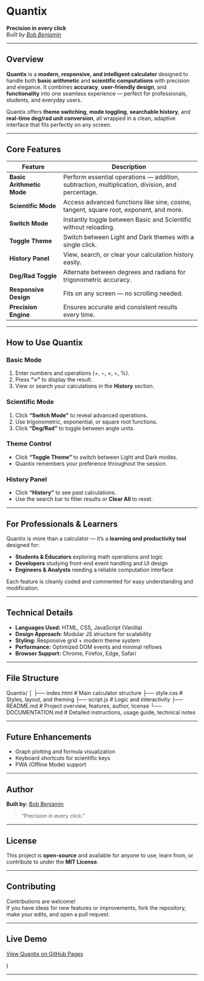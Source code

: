 #  Quantix  
**Precision in every click**  
_Built by [Bob Benjamin](https://github.com/mukta-55)_  

---

##  Overview  
**Quantix** is a **modern, responsive, and intelligent calculator** designed to handle both **basic arithmetic** and **scientific computations** with precision and elegance. It combines **accuracy**, **user-friendly design**, and **functionality** into one seamless experience — perfect for professionals, students, and everyday users.

Quantix offers **theme switching**, **mode toggling**, **searchable history**, and **real-time deg/rad unit conversion**, all wrapped in a clean, adaptive interface that fits perfectly on any screen.

---

##  Core Features  
| Feature | Description |
|----------|-------------|
|  **Basic Arithmetic Mode** | Perform essential operations — addition, subtraction, multiplication, division, and percentage. |
|  **Scientific Mode** | Access advanced functions like sine, cosine, tangent, square root, exponent, and more. |
|  **Switch Mode** | Instantly toggle between Basic and Scientific without reloading. |
|  **Toggle Theme** | Switch between Light and Dark themes with a single click. |
|  **History Panel** | View, search, or clear your calculation history easily. |
|  **Deg/Rad Toggle** | Alternate between degrees and radians for trigonometric accuracy. |
|  **Responsive Design** | Fits on any screen — no scrolling needed. |
|  **Precision Engine** | Ensures accurate and consistent results every time. |

---

## How to Use Quantix  

### Basic Mode  
1. Enter numbers and operations (+, −, ×, ÷, %).  
2. Press **“=”** to display the result.  
3. View or search your calculations in the **History** section.

### Scientific Mode  
1. Click **“Switch Mode”** to reveal advanced operations.  
2. Use trigonometric, exponential, or square root functions.  
3. Click **“Deg/Rad”** to toggle between angle units.

### Theme Control  
- Click **“Toggle Theme”** to switch between Light and Dark modes.  
- Quantix remembers your preference throughout the session.

### History Panel  
- Click **“History”** to see past calculations.  
- Use the search bar to filter results or **Clear All** to reset.

---

## For Professionals & Learners  
Quantix is more than a calculator — it’s a **learning and productivity tool** designed for:  
- **Students & Educators** exploring math operations and logic  
- **Developers** studying front-end event handling and UI design  
- **Engineers & Analysts** needing a reliable computation interface  

Each feature is cleanly coded and commented for easy understanding and modification.

---

##  Technical Details  
- **Languages Used:** HTML, CSS, JavaScript (Vanilla)  
- **Design Approach:** Modular JS structure for scalability  
- **Styling:** Responsive grid + modern theme system  
- **Performance:** Optimized DOM events and minimal reflows  
- **Browser Support:** Chrome, Firefox, Edge, Safari  

---

## File Structure  
Quantix/
│
├── index.html          # Main calculator structure
├── style.css           # Styles, layout, and theming
├── script.js           # Logic and interactivity
├── README.md           # Project overview, features, author, license
└── DOCUMENTATION.md    # Detailed instructions, usage guide, technical notes



---

## Future Enhancements   
- Graph plotting and formula visualization  
- Keyboard shortcuts for scientific keys  
- PWA (Offline Mode) support  

---

## Author  
**Built by:** [Bob Benjamin](https://github.com/mukta-55)  
> “Precision in every click.”

---

## License  
This project is **open-source** and available for anyone to use, learn from, or contribute to under the **MIT License**.

---

##  Contributing  
Contributions are welcome!  
If you have ideas for new features or improvements, fork the repository, make your edits, and open a pull request.

---

 
## Live Demo
[View Quantix on GitHub Pages](https://mukta-55.github.io/Quantix/)

)


---


